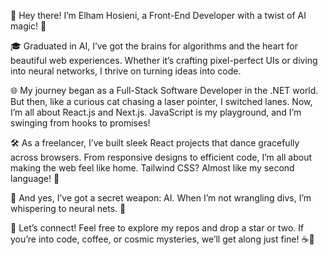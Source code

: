 👋 Hey there! I’m Elham Hosieni, a Front-End Developer with a twist of AI magic! 🚀

🎓 Graduated in AI, I’ve got the brains for algorithms and the heart for beautiful web experiences. Whether it’s crafting pixel-perfect UIs or diving into neural networks, I thrive on turning ideas into code.

🌐 My journey began as a Full-Stack Software Developer in the .NET world. But then, like a curious cat chasing a laser pointer, I switched lanes. Now, I’m all about React.js and Next.js. JavaScript is my playground, and I’m swinging from hooks to promises!

🛠️ As a freelancer, I’ve built sleek React projects that dance gracefully across browsers. From responsive designs to efficient code, I’m all about making the web feel like home. Tailwind CSS? Almost like my second language! 💅

🤖 And yes, I’ve got a secret weapon: AI. When I’m not wrangling divs, I’m whispering to neural nets. 🤫

🌟 Let’s connect! Feel free to explore my repos and drop a star or two. If you’re into code, coffee, or cosmic mysteries, we’ll get along just fine! ☕🌌
